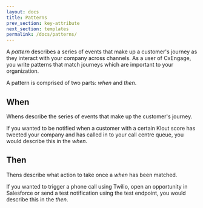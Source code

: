 ```yaml
---
layout: docs
title: Patterns
prev_section: key-attribute
next_section: templates
permalink: /docs/patterns/
---
```


A *pattern* describes a series of events that make up a customer's journey as
they interact with your company across channels. As a user of CxEngage, you
write patterns that match journeys which are important to your organization.

A pattern is comprised of two parts: *when* and *then*.

## When

Whens describe the series of events that make up the customer's journey.

If you wanted to be notified when a customer with a certain Klout score has tweeted
your company and has called in to your call centre queue, you would describe
this in the *when*.

## Then

Thens describe what action to take once a *when* has been matched.

If you wanted to trigger a phone call using Twilio, open an opportunity in
Salesforce or send a test notification using the test endpoint, you would
describe this in the *then*.
